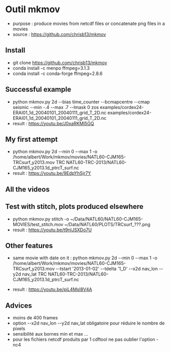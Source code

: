# Outil mkmov #

* purpose : produce movies from netcdf files or concatenate png files in a movies
* source :  https://github.com/chrisb13/mkmov

## Install ##

* git clone https://github.com/chrisb13/mkmov
* conda install -c menpo ffmpeg=3.1.3
* conda install -c conda-forge ffmpeg=2.8.6

## Successful example ##

* python mkmov.py 2d --bias  time_counter --bcmapcentre --cmap seismic --min -.4 --max .7  --lmask 0 zos examples/cordex24-ERAI01_1d_20040101_20040111_grid_T_2D.nc examples/cordex24-ERAI01_1d_20040101_20040111_grid_T_2D.nc
* result : https://youtu.be/J0xaRKMl5GQ

## My first attempt ##

* python mkmov.py 2d  --min 0 --max 1 -o /home/albert/Work/mkmov/movies/NATL60-CJM165-TRCsurf_y2013.mov TRC NATL60-TRC-2013/NATL60-CJM165_y2013.1d_ptrcT_surf.nc
* result : https://youtu.be/9EdpYhSjr7Y

## All the videos ##


## Test with stitch, plots produced elsewhere ##
* python mkmov.py stitch -o ~/Data/NATL60/NATL60-CJM165-MOVIES/test_stitch.mov ~/Data/NATL60/PLOTS/TRCsurf_???.png
* result : https://youtu.be/t9nlJSXDo7U

## Other features ##

* same movie with date on it : python mkmov.py 2d  --min 0 --max 1 -o /home/albert/Work/mkmov/movies/NATL60-CJM165-TRCsurf_y2013.mov --tstart '2013-01-02' --tdelta '1_D' --x2d nav_lon --y2d nav_lat TRC NATL60-TRC-2013/NATL60-CJM165_y2013.1d_ptrcT_surf.nc

* result : https://youtu.be/piL4MsI8V4A

## Advices ##

* moins de 400 frames
* option --x2d nav_lon --y2d nav_lat obligatoire pour réduire le nombre de pixels
* sensibilité aux bornes min et max ...
* pour les fichiers netcdf produits par 1 cdftool ne pas oublier l'option -nc4


